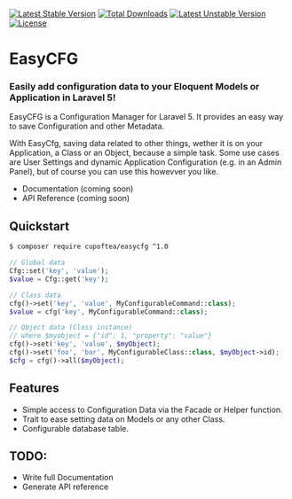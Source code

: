 <!-- header start -->
[![Latest Stable Version](https://poser.pugx.org/cupoftea/easycfg/version.svg)](https://packagist.org/packages/cupoftea/easycfg) [![Total Downloads](https://poser.pugx.org/cupoftea/easycfg/d/total.svg)](https://packagist.org/packages/cupoftea/easycfg) [![Latest Unstable Version](https://poser.pugx.org/cupoftea/easycfg/v/unstable.svg)](https://packagist.org/packages/cupoftea/easycfg) [![License](https://poser.pugx.org/cupoftea/easycfg/license.svg)](https://packagist.org/packages/cupoftea/easycfg)

# EasyCFG
### Easily add configuration data to your Eloquent Models or Application in Laravel 5!
<!-- header end -->

EasyCFG is a Configuration Manager for Laravel 5. It provides an easy way to save Configuration and other Metadata.

With EasyCfg, saving data related to other things, wether it is on your Application, a Class or an Object, because a simple task. Some use cases are User Settings and dynamic Application Configuration (e.g. in an Admin Panel), but of course you can use this howevver you like.

 - Documentation (coming soon)
 - API Reference (coming soon)

<!-- (http://easycfg.cupoftea.io/docs/) -->
<!-- (http://easycfg.cupoftea.io/docs/api/) -->

## Quickstart

```bash
$ composer require cupoftea/easycfg ^1.0
```

```php
// Global data
Cfg::set('key', 'value');
$value = Cfg::get('key');

// Class data
cfg()->set('key', 'value', MyConfigurableCommand::class);
$value = cfg('key', MyConfigurableCommand::class);

// Object data (Class instance)
// where $myobject = {"id": 1, "property": "value"}
cfg()->set('key', 'value', $myObject);
cfg()->set('foo', 'bar', MyConfigurableClass::class, $myObject->id);
$cfg = cfg()->all($myObject);
```

## Features

 - Simple access to Configuration Data via the Facade or Helper function.
 - Trait to ease setting data on Models or any other Class.
 - Configurable database table.

## TODO:

 - Write full Documentation
 - Generate API reference

